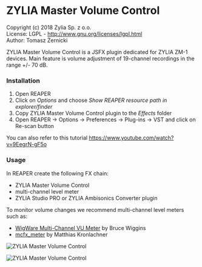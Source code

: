 # ZYLIA Master Volume Control

Copyright (c) 2018 Zylia Sp. z o.o. <br>
License: LGPL - http://www.gnu.org/licenses/lgpl.html <br>
Author: Tomasz Żernicki <br>


ZYLIA Master Volume Control is a JSFX plugin dedicated for ZYLIA ZM-1 devices.
Main feature is volume adjustment of 19-channel recordings in the range +/- 70 dB.


### Installation
1. Open REAPER
2. Click on *Options* and choose *Show REAPER resource path in explorer/finder*
3. Copy ZYLIA Master Volume Control plugin to the *Effects* folder
4. Open REAPER -> Options -> Preferences -> Plug-ins -> VST and click on Re-scan button

You can also refer to this tutorial https://www.youtube.com/watch?v=9EegrN-gF5o

### Usage
In REAPER create the following FX chain:
* ZYLIA Master Volume Control
* multi-channel level meter
* ZYLIA Studio PRO or ZYLIA Ambisonics Converter plugin

To monitor volume changes we recommend multi-channel level meters such as:
* [WigWare Multi-Channel VU Meter](http://www.brucewiggins.co.uk/wp-content/uploads/2016/04/WigMCVUMeter.zip) by Bruce Wiggins
* [mcfx_meter](http://www.matthiaskronlachner.com/?p=1910) by Matthias Kronlachner

![ZYLIA Master Volume Control](ZYLIA-master-volume-control/docs/zylia-master-volume-control-fx-chain.png)

![ZYLIA Master Volume Control](ZYLIA-master-volume-control/docs/zylia-master-volume-control-usage.png)
